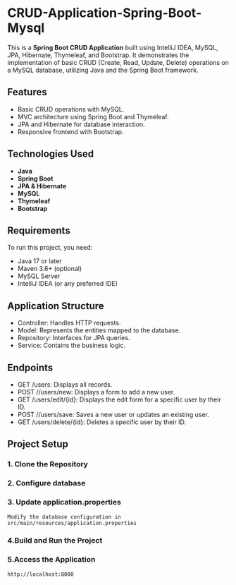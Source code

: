 # CRUD-Application-Spring-Boot-Mysql

This is a **Spring Boot CRUD Application** built using IntelliJ IDEA, MySQL, JPA, Hibernate, Thymeleaf, and Bootstrap. It demonstrates the implementation of basic CRUD (Create, Read, Update, Delete) operations on a MySQL database, utilizing Java and the Spring Boot framework.

## Features
- Basic CRUD operations with MySQL.
- MVC architecture using Spring Boot and Thymeleaf.
- JPA and Hibernate for database interaction.
- Responsive frontend with Bootstrap.

## Technologies Used
- **Java**
- **Spring Boot**
- **JPA & Hibernate**
- **MySQL**
- **Thymeleaf**
- **Bootstrap**

## Requirements
To run this project, you need:
- Java 17 or later
- Maven 3.6+ (optional)
- MySQL Server
- IntelliJ IDEA (or any preferred IDE)

## Application Structure
- Controller: Handles HTTP requests.
- Model: Represents the entities mapped to the database.
- Repository: Interfaces for JPA queries.
- Service: Contains the business logic.

## Endpoints
- GET /users: Displays all records.
- POST //users/new: Displays a form to add a new user.
- GET /users/edit/{id}: Displays the edit form for a specific user by their ID.
- POST //users/save: Saves a new user or updates an existing user.
- GET /users/delete/{id}: Deletes a specific user by their ID.

## Project Setup

### 1. Clone the Repository

### 2. Configure database

### 3. Update application.properties
    Modify the database configuration in src/main/resources/application.properties
    
### 4.Build and Run the Project

### 5.Access the Application
    http://localhost:8080


